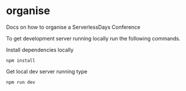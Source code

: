 # organise
Docs on how to organise a ServerlessDays Conference

To get development server running locally run the following commands.

Install dependencies locally

```
npm install
```

Get local dev server running type

```
npm run dev
```